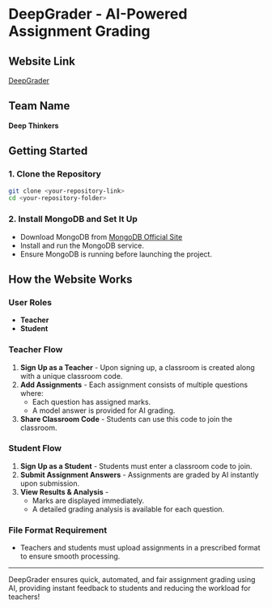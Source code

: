 # DeepGrader - AI-Powered Assignment Grading

## Website Link

[DeepGrader](https://deepgrader.onrender.com)

## Team Name

**Deep Thinkers**

## Getting Started

### 1. Clone the Repository

```bash
git clone <your-repository-link>
cd <your-repository-folder>
```

### 2. Install MongoDB and Set It Up

- Download MongoDB from [MongoDB Official Site](https://www.mongodb.com/try/download/community)
- Install and run the MongoDB service.
- Ensure MongoDB is running before launching the project.

## How the Website Works

### **User Roles**

- **Teacher**
- **Student**

### **Teacher Flow**

1. **Sign Up as a Teacher** - Upon signing up, a classroom is created along with a unique classroom code.
2. **Add Assignments** - Each assignment consists of multiple questions where:
   - Each question has assigned marks.
   - A model answer is provided for AI grading.
3. **Share Classroom Code** - Students can use this code to join the classroom.

### **Student Flow**

1. **Sign Up as a Student** - Students must enter a classroom code to join.
2. **Submit Assignment Answers** - Assignments are graded by AI instantly upon submission.
3. **View Results & Analysis** -
   - Marks are displayed immediately.
   - A detailed grading analysis is available for each question.

### **File Format Requirement**

- Teachers and students must upload assignments in a prescribed format to ensure smooth processing.

---

DeepGrader ensures quick, automated, and fair assignment grading using AI, providing instant feedback to students and reducing the workload for teachers!

